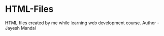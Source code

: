 # HTML-Files
HTML files created by me while learning web development course.
Author - Jayesh Mandal
